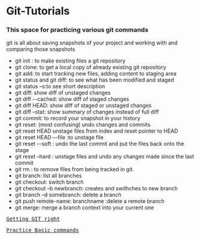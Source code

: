 Git-Tutorials
==================
<h3>This space for practicing various git commands </h3>
<p>git is all about saving snapshots of your project and working with and comparing those snapshots
</p>
<ul>
<li>git init : to make existing files a git repository </li>
<li>git clone: to get a local copy of already existing git repository </li>
<li>git add: to start tracking new files, adding content to staging area </li>
<li>git status and git diff: to see what has been modified and staged </li>
<li>git status –s:to see short description </li>
<li>git diff: show diff of unstaged changes </li>
<li>git diff --cached: show diff of staged changes </li>
<li>git diff HEAD: show diff of staged or unstaged changes </li>
<li>git diff –stat: show summary of changes instead of full diff </li>
<li>git commit: to record your snapshot in your history </li>
<li>git reset: (most confusing) undo changes and commits </li>
<li>git reset HEAD unstage files from index and reset pointer to HEAD </li>
<li>git reset HEAD –-file :to unstage file </li>
<li>git reset --soft : undo the last commit and put the files back onto the stage </li>
<li>git reset –hard : unstage files and undo any changes made since the last commit </li>
<li>git rm : to remove files from being tracked in git. </li>
<li>git branch: list all branches </li>
<li>git checkout: switch branch </li>
<li>git checkout –b newbranch: creates and swithches to new branch </li>
<li>git branch –d somebranch: delete a branch </li>
<li>git push remote-name: branchname  :delete a remote branch </li>
<li>git merge: merge a branch context into your current one </li>
</ul>
<pre><a href="https://www.atlassian.com/git/?utm_source=bitbucket&utm_medium=link&utm_campaign=homepage&utm_content=free_git_tutorials">Getting GIT right</pre>
<pre><a href="https://try.github.io/levels/1/challenges/1">Practice Basic commands</pre>
